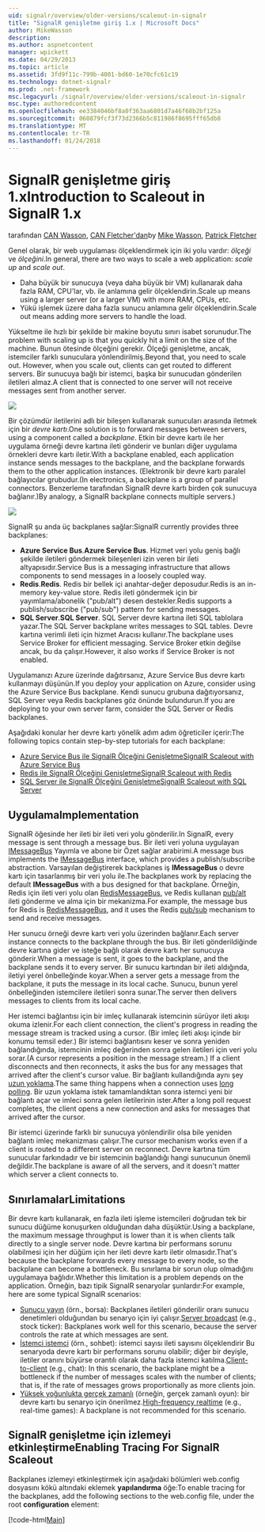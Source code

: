 ```yaml
---
uid: signalr/overview/older-versions/scaleout-in-signalr
title: "SignalR genişletme giriş 1.x | Microsoft Docs"
author: MikeWasson
description: 
ms.author: aspnetcontent
manager: wpickett
ms.date: 04/29/2013
ms.topic: article
ms.assetid: 3fd9f11c-799b-4001-bd60-1e70cfc61c19
ms.technology: dotnet-signalr
ms.prod: .net-framework
msc.legacyurl: /signalr/overview/older-versions/scaleout-in-signalr
msc.type: authoredcontent
ms.openlocfilehash: ee3384046bf8a0f363aa6801d7a46f68b2bf125a
ms.sourcegitcommit: 060879fcf3f73d2366b5c811986f8695fff65db8
ms.translationtype: MT
ms.contentlocale: tr-TR
ms.lasthandoff: 01/24/2018
---
```

<a name="introduction-to-scaleout-in-signalr-1x"></a><span data-ttu-id="4787c-102">SignalR genişletme giriş 1.x</span><span class="sxs-lookup"><span data-stu-id="4787c-102">Introduction to Scaleout in SignalR 1.x</span></span>
====================
<span data-ttu-id="4787c-103">tarafından [CAN Wasson](https://github.com/MikeWasson), [CAN Fletcher'dan](https://github.com/pfletcher)</span><span class="sxs-lookup"><span data-stu-id="4787c-103">by [Mike Wasson](https://github.com/MikeWasson), [Patrick Fletcher](https://github.com/pfletcher)</span></span>

<span data-ttu-id="4787c-104">Genel olarak, bir web uygulaması ölçeklendirmek için iki yolu vardır: *ölçeği* ve *ölçeğini*.</span><span class="sxs-lookup"><span data-stu-id="4787c-104">In general, there are two ways to scale a web application: *scale up* and *scale out*.</span></span>

- <span data-ttu-id="4787c-105">Daha büyük bir sunucuya (veya daha büyük bir VM) kullanarak daha fazla RAM, CPU'lar, vb. ile anlamına gelir ölçeklendirin.</span><span class="sxs-lookup"><span data-stu-id="4787c-105">Scale up means using a larger server (or a larger VM) with more RAM, CPUs, etc.</span></span>
- <span data-ttu-id="4787c-106">Yükü işlemek üzere daha fazla sunucu anlamına gelir ölçeklendirin.</span><span class="sxs-lookup"><span data-stu-id="4787c-106">Scale out means adding more servers to handle the load.</span></span>

<span data-ttu-id="4787c-107">Yükseltme ile hızlı bir şekilde bir makine boyutu sınırı isabet sorunudur.</span><span class="sxs-lookup"><span data-stu-id="4787c-107">The problem with scaling up is that you quickly hit a limit on the size of the machine.</span></span> <span data-ttu-id="4787c-108">Bunun ötesinde ölçeğini gerekir. Ölçeği genişletme, ancak, istemciler farklı sunuculara yönlendirilmiş.</span><span class="sxs-lookup"><span data-stu-id="4787c-108">Beyond that, you need to scale out. However, when you scale out, clients can get routed to different servers.</span></span> <span data-ttu-id="4787c-109">Bir sunucuya bağlı bir istemci, başka bir sunucudan gönderilen iletileri almaz.</span><span class="sxs-lookup"><span data-stu-id="4787c-109">A client that is connected to one server will not receive messages sent from another server.</span></span>

![](scaleout-in-signalr/_static/image1.png)

<span data-ttu-id="4787c-110">Bir çözümdür iletilerini adlı bir bileşen kullanarak sunucuları arasında iletmek için bir *devre kartı*.</span><span class="sxs-lookup"><span data-stu-id="4787c-110">One solution is to forward messages between servers, using a component called a *backplane*.</span></span> <span data-ttu-id="4787c-111">Etkin bir devre kartı ile her uygulama örneği devre kartına ileti gönderir ve bunları diğer uygulama örnekleri devre kartı iletir.</span><span class="sxs-lookup"><span data-stu-id="4787c-111">With a backplane enabled, each application instance sends messages to the backplane, and the backplane forwards them to the other application instances.</span></span> <span data-ttu-id="4787c-112">(Elektronik bir devre kartı paralel bağlayıcılar grubudur.</span><span class="sxs-lookup"><span data-stu-id="4787c-112">(In electronics, a backplane is a group of parallel connectors.</span></span> <span data-ttu-id="4787c-113">Benzerleme tarafından SignalR devre kartı birden çok sunucuya bağlanır.)</span><span class="sxs-lookup"><span data-stu-id="4787c-113">By analogy, a SignalR backplane connects multiple servers.)</span></span>

![](scaleout-in-signalr/_static/image2.png)

<span data-ttu-id="4787c-114">SignalR şu anda üç backplanes sağlar:</span><span class="sxs-lookup"><span data-stu-id="4787c-114">SignalR currently provides three backplanes:</span></span>

- <span data-ttu-id="4787c-115">**Azure Service Bus**.</span><span class="sxs-lookup"><span data-stu-id="4787c-115">**Azure Service Bus**.</span></span> <span data-ttu-id="4787c-116">Hizmet veri yolu geniş bağlı şekilde iletileri göndermek bileşenleri izin veren bir ileti altyapısıdır.</span><span class="sxs-lookup"><span data-stu-id="4787c-116">Service Bus is a messaging infrastructure that allows components to send messages in a loosely coupled way.</span></span>
- <span data-ttu-id="4787c-117">**Redis**.</span><span class="sxs-lookup"><span data-stu-id="4787c-117">**Redis**.</span></span> <span data-ttu-id="4787c-118">Redis bir bellek içi anahtar-değer deposudur.</span><span class="sxs-lookup"><span data-stu-id="4787c-118">Redis is an in-memory key-value store.</span></span> <span data-ttu-id="4787c-119">Redis ileti göndermek için bir yayımlama/abonelik ("pub/alt") desen destekler.</span><span class="sxs-lookup"><span data-stu-id="4787c-119">Redis supports a publish/subscribe ("pub/sub") pattern for sending messages.</span></span>
- <span data-ttu-id="4787c-120">**SQL Server**.</span><span class="sxs-lookup"><span data-stu-id="4787c-120">**SQL Server**.</span></span> <span data-ttu-id="4787c-121">SQL Server devre kartına ileti SQL tablolara yazar.</span><span class="sxs-lookup"><span data-stu-id="4787c-121">The SQL Server backplane writes messages to SQL tables.</span></span> <span data-ttu-id="4787c-122">Devre kartına verimli ileti için hizmet Aracısı kullanır.</span><span class="sxs-lookup"><span data-stu-id="4787c-122">The backplane uses Service Broker for efficient messaging.</span></span> <span data-ttu-id="4787c-123">Service Broker etkin değilse ancak, bu da çalışır.</span><span class="sxs-lookup"><span data-stu-id="4787c-123">However, it also works if Service Broker is not enabled.</span></span>

<span data-ttu-id="4787c-124">Uygulamanızı Azure üzerinde dağıtırsanız, Azure Service Bus devre kartı kullanmayı düşünün.</span><span class="sxs-lookup"><span data-stu-id="4787c-124">If you deploy your application on Azure, consider using the Azure Service Bus backplane.</span></span> <span data-ttu-id="4787c-125">Kendi sunucu grubuna dağıtıyorsanız, SQL Server veya Redis backplanes göz önünde bulundurun.</span><span class="sxs-lookup"><span data-stu-id="4787c-125">If you are deploying to your own server farm, consider the SQL Server or Redis backplanes.</span></span>

<span data-ttu-id="4787c-126">Aşağıdaki konular her devre kartı yönelik adım adım öğreticiler içerir:</span><span class="sxs-lookup"><span data-stu-id="4787c-126">The following topics contain step-by-step tutorials for each backplane:</span></span>

- [<span data-ttu-id="4787c-127">Azure Service Bus ile SignalR Ölçeğini Genişletme</span><span class="sxs-lookup"><span data-stu-id="4787c-127">SignalR Scaleout with Azure Service Bus</span></span>](scaleout-with-windows-azure-service-bus.md)
- [<span data-ttu-id="4787c-128">Redis ile SignalR Ölçeğini Genişletme</span><span class="sxs-lookup"><span data-stu-id="4787c-128">SignalR Scaleout with Redis</span></span>](scaleout-with-redis.md)
- [<span data-ttu-id="4787c-129">SQL Server ile SignalR Ölçeğini Genişletme</span><span class="sxs-lookup"><span data-stu-id="4787c-129">SignalR Scaleout with SQL Server</span></span>](scaleout-with-sql-server.md)

## <a name="implementation"></a><span data-ttu-id="4787c-130">Uygulama</span><span class="sxs-lookup"><span data-stu-id="4787c-130">Implementation</span></span>

<span data-ttu-id="4787c-131">SignalR öğesinde her ileti bir ileti veri yolu gönderilir.</span><span class="sxs-lookup"><span data-stu-id="4787c-131">In SignalR, every message is sent through a message bus.</span></span> <span data-ttu-id="4787c-132">Bir ileti veri yoluna uygulayan [IMessageBus](https://msdn.microsoft.com/library/microsoft.aspnet.signalr.messaging.imessagebus(v=vs.100).aspx) Yayımla ve abone bir Özet sağlar arabirimi.</span><span class="sxs-lookup"><span data-stu-id="4787c-132">A message bus implements the [IMessageBus](https://msdn.microsoft.com/library/microsoft.aspnet.signalr.messaging.imessagebus(v=vs.100).aspx) interface, which provides a publish/subscribe abstraction.</span></span> <span data-ttu-id="4787c-133">Varsayılan değiştirerek backplanes iş **IMessageBus** o devre kartı için tasarlanmış bir veri yolu ile.</span><span class="sxs-lookup"><span data-stu-id="4787c-133">The backplanes work by replacing the default **IMessageBus** with a bus designed for that backplane.</span></span> <span data-ttu-id="4787c-134">Örneğin, Redis için ileti veri yolu olan [RedisMessageBus](https://msdn.microsoft.com/library/microsoft.aspnet.signalr.redis.redismessagebus(v=vs.100).aspx), ve Redis kullanan [pub/alt](http://redis.io/topics/pubsub) ileti gönderme ve alma için bir mekanizma.</span><span class="sxs-lookup"><span data-stu-id="4787c-134">For example, the message bus for Redis is [RedisMessageBus](https://msdn.microsoft.com/library/microsoft.aspnet.signalr.redis.redismessagebus(v=vs.100).aspx), and it uses the Redis [pub/sub](http://redis.io/topics/pubsub) mechanism to send and receive messages.</span></span>

<span data-ttu-id="4787c-135">Her sunucu örneği devre kartı veri yolu üzerinden bağlanır.</span><span class="sxs-lookup"><span data-stu-id="4787c-135">Each server instance connects to the backplane through the bus.</span></span> <span data-ttu-id="4787c-136">Bir ileti gönderildiğinde devre kartına gider ve isteğe bağlı olarak devre kartı her sunucuya gönderir.</span><span class="sxs-lookup"><span data-stu-id="4787c-136">When a message is sent, it goes to the backplane, and the backplane sends it to every server.</span></span> <span data-ttu-id="4787c-137">Bir sunucu kartından bir ileti aldığında, iletiyi yerel önbelleğinde koyar.</span><span class="sxs-lookup"><span data-stu-id="4787c-137">When a server gets a message from the backplane, it puts the message in its local cache.</span></span> <span data-ttu-id="4787c-138">Sunucu, bunun yerel önbelleğinden istemcilere iletileri sonra sunar.</span><span class="sxs-lookup"><span data-stu-id="4787c-138">The server then delivers messages to clients from its local cache.</span></span>

<span data-ttu-id="4787c-139">Her istemci bağlantısı için bir imleç kullanarak istemcinin sürüyor ileti akışı okuma izlenir.</span><span class="sxs-lookup"><span data-stu-id="4787c-139">For each client connection, the client's progress in reading the message stream is tracked using a cursor.</span></span> <span data-ttu-id="4787c-140">(Bir imleç ileti akışı içinde bir konumu temsil eder.) Bir istemci bağlantısını keser ve sonra yeniden bağlandığında, istemcinin imleç değerinden sonra gelen iletileri için veri yolu sorar.</span><span class="sxs-lookup"><span data-stu-id="4787c-140">(A cursor represents a position in the message stream.) If a client disconnects and then reconnects, it asks the bus for any messages that arrived after the client's cursor value.</span></span> <span data-ttu-id="4787c-141">Bir bağlantı kullandığında aynı şey [uzun yoklama](../getting-started/introduction-to-signalr.md#transports).</span><span class="sxs-lookup"><span data-stu-id="4787c-141">The same thing happens when a connection uses [long polling](../getting-started/introduction-to-signalr.md#transports).</span></span> <span data-ttu-id="4787c-142">Bir uzun yoklama istek tamamlandıktan sonra istemci yeni bir bağlantı açar ve imleci sonra gelen iletilerinin ister.</span><span class="sxs-lookup"><span data-stu-id="4787c-142">After a long poll request completes, the client opens a new connection and asks for messages that arrived after the cursor.</span></span>

<span data-ttu-id="4787c-143">Bir istemci üzerinde farklı bir sunucuya yönlendirilir olsa bile yeniden bağlantı imleç mekanizması çalışır.</span><span class="sxs-lookup"><span data-stu-id="4787c-143">The cursor mechanism works even if a client is routed to a different server on reconnect.</span></span> <span data-ttu-id="4787c-144">Devre kartına tüm sunucular farkındadır ve bir istemcinin bağlandığı hangi sunucunun önemli değildir.</span><span class="sxs-lookup"><span data-stu-id="4787c-144">The backplane is aware of all the servers, and it doesn't matter which server a client connects to.</span></span>

## <a name="limitations"></a><span data-ttu-id="4787c-145">Sınırlamalar</span><span class="sxs-lookup"><span data-stu-id="4787c-145">Limitations</span></span>

<span data-ttu-id="4787c-146">Bir devre kartı kullanarak, en fazla ileti işleme istemcileri doğrudan tek bir sunucu düğüme konuşurken olduğundan daha düşüktür.</span><span class="sxs-lookup"><span data-stu-id="4787c-146">Using a backplane, the maximum message throughput is lower than it is when clients talk directly to a single server node.</span></span> <span data-ttu-id="4787c-147">Devre kartına bir performans sorunu olabilmesi için her düğüm için her ileti devre kartı iletir olmasıdır.</span><span class="sxs-lookup"><span data-stu-id="4787c-147">That's because the backplane forwards every message to every node, so the backplane can become a bottleneck.</span></span> <span data-ttu-id="4787c-148">Bu sınırlama bir sorun olup olmadığını uygulamaya bağlıdır.</span><span class="sxs-lookup"><span data-stu-id="4787c-148">Whether this limitation is a problem depends on the application.</span></span> <span data-ttu-id="4787c-149">Örneğin, bazı tipik SignalR senaryolar şunlardır:</span><span class="sxs-lookup"><span data-stu-id="4787c-149">For example, here are some typical SignalR scenarios:</span></span>

- <span data-ttu-id="4787c-150">[Sunucu yayın](tutorial-server-broadcast-with-aspnet-signalr.md) (örn., borsa): Backplanes iletileri gönderilir oranı sunucu denetimleri olduğundan bu senaryo için iyi çalışır.</span><span class="sxs-lookup"><span data-stu-id="4787c-150">[Server broadcast](tutorial-server-broadcast-with-aspnet-signalr.md) (e.g., stock ticker): Backplanes work well for this scenario, because the server controls the rate at which messages are sent.</span></span>
- <span data-ttu-id="4787c-151">[İstemci istemci](tutorial-getting-started-with-signalr.md) (örn., sohbet): istemci sayısı ileti sayısını ölçeklendirir Bu senaryoda devre kartı bir performans sorunu olabilir; diğer bir deyişle, iletiler oranını büyürse orantılı olarak daha fazla istemci katılma.</span><span class="sxs-lookup"><span data-stu-id="4787c-151">[Client-to-client](tutorial-getting-started-with-signalr.md) (e.g., chat): In this scenario, the backplane might be a bottleneck if the number of messages scales with the number of clients; that is, if the rate of messages grows proportionally as more clients join.</span></span>
- <span data-ttu-id="4787c-152">[Yüksek yoğunlukta gerçek zamanlı](tutorial-high-frequency-realtime-with-signalr.md) (örneğin, gerçek zamanlı oyun): bir devre kartı bu senaryo için önerilmez.</span><span class="sxs-lookup"><span data-stu-id="4787c-152">[High-frequency realtime](tutorial-high-frequency-realtime-with-signalr.md) (e.g., real-time games): A backplane is not recommended for this scenario.</span></span>

## <a name="enabling-tracing-for-signalr-scaleout"></a><span data-ttu-id="4787c-153">SignalR genişletme için izlemeyi etkinleştirme</span><span class="sxs-lookup"><span data-stu-id="4787c-153">Enabling Tracing For SignalR Scaleout</span></span>

<span data-ttu-id="4787c-154">Backplanes izlemeyi etkinleştirmek için aşağıdaki bölümleri web.config dosyasını kökü altındaki eklemek **yapılandırma** öğe:</span><span class="sxs-lookup"><span data-stu-id="4787c-154">To enable tracing for the backplanes, add the following sections to the web.config file, under the root **configuration** element:</span></span>

[!code-html[Main](scaleout-in-signalr/samples/sample1.html)]
